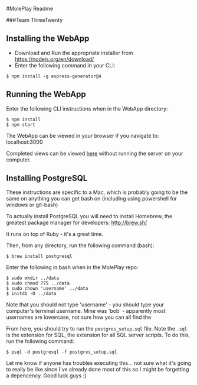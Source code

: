 #MolePlay Readme  

###Team ThreeTwenty


## Installing the WebApp

  * Download and Run the appropriate installer from https://nodejs.org/en/download/
  * Enter the following command in your CLI:
  ```
  $ npm install -g express-generator@4
  ```
  
  
## Running the WebApp

  Enter the following CLI instructions when in the WebApp directory:
  ```
  $ npm install
  $ npm start
  ```
  
  The WebApp can be viewed in your browser if you navigate to: localhost:3000
  

Completed views can be viewed [here](https://tranquil-eyrie-6820.herokuapp.com/devsitemap) without running the server on your computer.

## Installing PostgreSQL

  These instructions are specific to a Mac, which is probably going to be the same on anything you can get bash on (including using powershell for windows or git-bash)

  To actually install PostgreSQL you will need to install Homebrew, the greatest package manager for developers: http://brew.sh/

  It runs on top of Ruby - it's a great time.

  Then, from any directory, run the following command (bash):
  ```
  $ brew install postgresql
  ```

  Enter the following in bash when in the MolePlay repo:
  ```
  $ sudo mkdir ../data
  $ sudo chmod 775 ../data
  $ sudo chown 'username' ../data
  $ initdb -D ../data
  ```

  Note that you should not type 'username' - you should type your computer's terminal username. Mine was 'bob' - apparently most usernames are lowercase, not sure how you can all find the 

  From here, you should try to run the `postgres_setup.sql` file. Note the `.sql` is the extension for SQL, the extension for all SQL server scripts. To do this, run the following command:

  ```
  $ psql -d postgresql -f postgres_setup.sql
  ```

  Let me know if anyone has troubles executing this... not sure what it's going to really be like since I've already done most of this so I might be forgetting a depencency. Good luck guys :)
